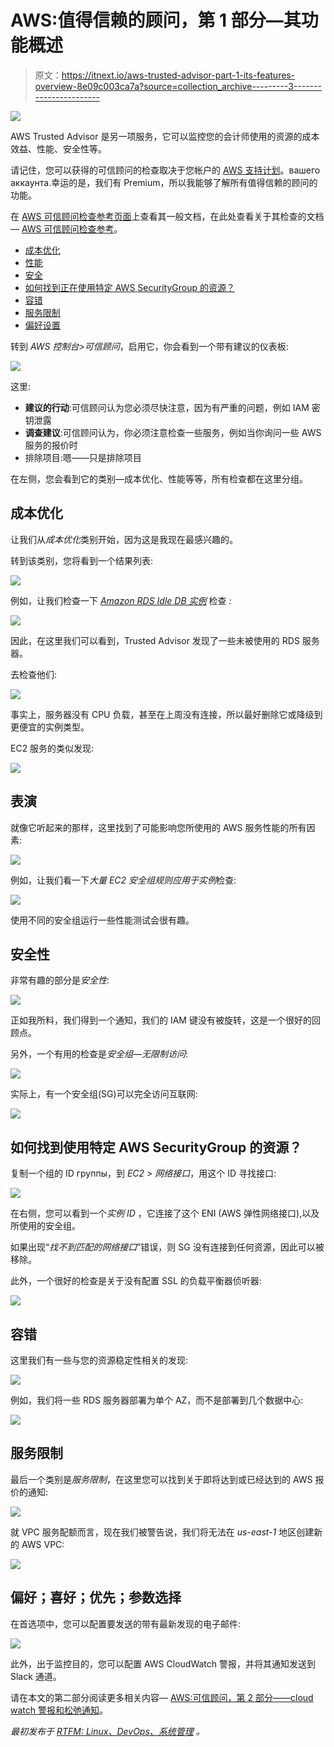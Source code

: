 # AWS:值得信赖的顾问，第 1 部分—其功能概述

> 原文：<https://itnext.io/aws-trusted-advisor-part-1-its-features-overview-8e09c003ca7a?source=collection_archive---------3----------------------->

![](img/e151e2723d4fa31c63c35d271b991b65.png)

AWS Trusted Advisor 是另一项服务，它可以监控您的会计师使用的资源的成本效益、性能、安全性等。

请记住，您可以获得的可信顾问的检查取决于您帐户的 [AWS 支持计划](https://aws.amazon.com/premiumsupport/plans/)。вашего аккаунта.幸运的是，我们有 Premium，所以我能够了解所有值得信赖的顾问的功能。

在 [AWS 可信顾问检查参考页面](https://docs.aws.amazon.com/awssupport/latest/user/trusted-advisor-check-reference.html)上查看其一般文档，在此处查看关于其检查的文档— [AWS 可信顾问检查参考](https://docs.aws.amazon.com/awssupport/latest/user/trusted-advisor-check-reference.html#cost-optimization-checks)。

*   [成本优化](https://rtfm.co.ua/en/aws-trusted-advisor-part-1-its-features-overview/#Cost_optimization)
*   [性能](https://rtfm.co.ua/en/aws-trusted-advisor-part-1-its-features-overview/#Performance)
*   [安全](https://rtfm.co.ua/en/aws-trusted-advisor-part-1-its-features-overview/#Security)
*   [如何找到正在使用特定 AWS SecurityGroup 的资源？](https://rtfm.co.ua/en/aws-trusted-advisor-part-1-its-features-overview/#How_can_I_find_a_resource_that_is_using_a_specific_AWS_SecurityGroup)
*   [容错](https://rtfm.co.ua/en/aws-trusted-advisor-part-1-its-features-overview/#Fault_tolerance)
*   [服务限制](https://rtfm.co.ua/en/aws-trusted-advisor-part-1-its-features-overview/#Service_limits)
*   [偏好设置](https://rtfm.co.ua/en/aws-trusted-advisor-part-1-its-features-overview/#Preferences)

转到 *AWS 控制台>可信顾问*，启用它，你会看到一个带有建议的仪表板:

![](img/7177e6d524888dd1e9aa9edf1524d3d0.png)

这里:

*   **建议的行动**:可信顾问认为您必须尽快注意，因为有严重的问题，例如 IAM 密钥泄露
*   **调查建议**:可信顾问认为，你必须注意检查一些服务，例如当你询问一些 AWS 服务的报价时
*   排除项目:嗯——只是排除项目

在左侧，您会看到它的类别—成本优化、性能等等，所有检查都在这里分组。

## 成本优化

让我们从*成本优化*类别开始，因为这是我现在最感兴趣的。

转到该类别，您将看到一个结果列表:

![](img/abae8840d44d223c7a7c6a5104e74e1e.png)

例如，让我们检查一下 [*Amazon RDS Idle DB 实例*](https://docs.aws.amazon.com/awssupport/latest/user/trusted-advisor-check-reference.html#amazon-rds-idle-dbs-instances) 检查 *:*

![](img/34c5711650b8e20f239afa7063ba206d.png)

因此，在这里我们可以看到，Trusted Advisor 发现了一些未被使用的 RDS 服务器。

去检查他们:

![](img/d5795d697d1e82421e00c7e341babf92.png)

事实上，服务器没有 CPU 负载，甚至在上周没有连接，所以最好删除它或降级到更便宜的实例类型。

EC2 服务的类似发现:

![](img/6aaff2be6646752570f10b7aba666b5c.png)

## 表演

就像它听起来的那样，这里找到了可能影响您所使用的 AWS 服务性能的所有因素:

![](img/028cb3f031404b7311bd7c7db3055fe7.png)

例如，让我们看一下*大量 EC2 安全组规则应用于实例*检查:

![](img/57ec01e53488a33d36dc5fd3cddfb0bc.png)

使用不同的安全组运行一些性能测试会很有趣。

## 安全性

非常有趣的部分是*安全性*:

![](img/be06e5793558fc9f18d8e253a566a3db.png)

正如我所料，我们得到一个通知，我们的 IAM 键没有被旋转，这是一个很好的回顾点。

另外，一个有用的检查是*安全组—无限制访问*:

![](img/1b8b69da0a3271c9748ba7d2bb11e24f.png)

实际上，有一个安全组(SG)可以完全访问互联网:

![](img/773ae82abef25c6f376b62d7099dcedd.png)

## 如何找到使用特定 AWS SecurityGroup 的资源？

复制一个组的 ID группы，到 *EC2 >* *网络接口*，用这个 ID 寻找接口:

![](img/88b1e121e77131f2a704314e0113889e.png)

在右侧，您可以看到一个*实例 ID* ，它连接了这个 ENI (AWS 弹性网络接口),以及所使用的安全组。

如果出现“*找不到匹配的网络接口*”错误，则 SG 没有连接到任何资源，因此可以被移除。

此外，一个很好的检查是关于没有配置 SSL 的负载平衡器侦听器:

![](img/b7fb24af0bbd42f8dd2e0c1a42b4cef0.png)

## 容错

这里我们有一些与您的资源稳定性相关的发现:

![](img/a7d177cd0db06795b8fcb0b988c421b0.png)

例如，我们将一些 RDS 服务器部署为单个 AZ，而不是部署到几个数据中心:

![](img/ce763057074e4580c93c81c7b000ccb9.png)

## 服务限制

最后一个类别是*服务限制*，在这里您可以找到关于即将达到或已经达到的 AWS 报价的通知:

![](img/e537d7f5437bac7d3f6661fca0a5d8fc.png)

就 VPC 服务配额而言，现在我们被警告说，我们将无法在 *us-east-1* 地区创建新的 AWS VPC:

![](img/6b9d8ab2860ac1c84d3a72d24e751e75.png)

## 偏好；喜好；优先；参数选择

在首选项中，您可以配置要发送的带有最新发现的电子邮件:

![](img/83c17d6eefc09bf135883da0ccfe6f1c.png)

此外，出于监控目的，您可以配置 AWS CloudWatch 警报，并将其通知发送到 Slack 通道。

请在本文的第二部分阅读更多相关内容— [AWS:可信顾问，第 2 部分——cloud watch 警报和松弛通知](https://rtfm.co.ua/en/?p=27384)。

*最初发布于* [*RTFM: Linux、DevOps、系统管理*](https://rtfm.co.ua/en/aws-trusted-advisor-part-1-its-features-overview/) *。*